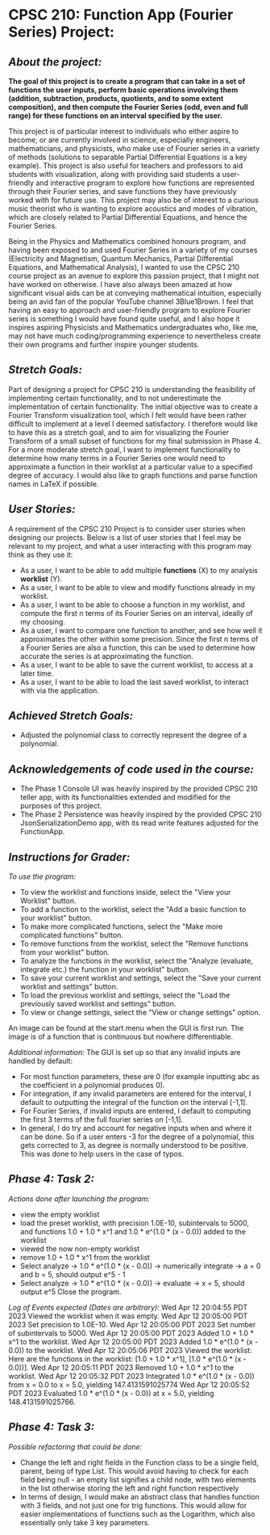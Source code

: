 # CPSC 210: Function App (Fourier Series) Project:

## *About the project:*
**The goal of this project is to create a program that can take in a set of functions the user inputs, perform basic
operations involving them (addition, subtraction, products, quotients, and to some extent composition), and then 
compute the Fourier Series (odd, even and full range) for these functions on an interval specified by the user.**

This project is of particular interest to individuals who either aspire to become, or are currently involved in
science, especially engineers, mathematicians, and physicists, who make use of Fourier series in a variety of methods 
(solutions to separable Partial Differential Equations is a key example). This project is also useful for teachers and 
professors to aid students with visualization, along with providing said students a user-friendly and interactive 
program to explore how functions are represented through their Fourier series, and save functions they have previously 
worked with for future use. This project may also be of interest to a curious music theorist who is wanting to explore
acoustics and modes of vibration, which are closely related to Partial Differential Equations, and hence the Fourier 
Series. 

Being in the Physics and Mathematics combined honours program, and having been exposed to and used Fourier Series in a 
variety of my courses (Electricity and Magnetism, Quantum Mechanics, Partial Differential Equations, and Mathematical 
Analysis), I wanted to use the CPSC 210 course project as an avenue to explore this passion project, that I might not 
have worked on otherwise. I have also always been amazed at how significant visual aids can be at conveying mathematical
intuition, especially being an avid fan of the popular YouTube channel 3Blue1Brown. I feel that having an easy to 
approach and user-friendly program to explore Fourier series is something I would have found quite useful, and I also 
hope it inspires aspiring Physicists and Mathematics undergraduates who, like me, may not have much coding/programming 
experience to nevertheless create their own programs and further inspire younger students. 

## *Stretch Goals:*
Part of designing a project for CPSC 210 is understanding the feasibility of implementing certain functionality, and to
not underestimate the implementation of certain functionality. The initial objective was to create a Fourier Transform
visualization tool, which I felt would have been rather difficult to implement at a level I deemed satisfactory. I
therefore would like to have this as a stretch goal, and to aim for visualizing the Fourier Transform of a small subset
of functions for my final submission in Phase 4. For a more moderate stretch goal, I want to implement functionality 
to determine how many terms in a Fourier Series one would need to approximate a function in their worklist at a 
particular value to a specified degree of accuracy. I would also like to graph functions and parse function names in
LaTeX if possible.

## *User Stories:*
A requirement of the CPSC 210 Project is to consider user stories when designing our projects. Below is a list of user
stories that I feel may be relevant to my project, and what a user interacting with this program may think as they use
it:

- As a user, I want to be able to add multiple **functions** (X) to my analysis **worklist** (Y).
- As a user, I want to be able to view and modify functions already in my worklist.
- As a user, I want to be able to choose a function in my worklist, and compute the first n terms of its Fourier Series
on an interval, ideally of my choosing.
- As a user, I want to compare one function to another, and see how well it approximates the other within some
precision. Since the first n terms of a Fourier Series are also a function, this can be used to determine how accurate
the series is at approximating the function.
- As a user, I want to be able to save the current worklist, to access at a later time.
- As a user, I want to be able to load the last saved worklist, to interact with via the application.

## *Achieved Stretch Goals:*
- Adjusted the polynomial class to correctly represent the degree of a polynomial.

## *Acknowledgements of code used in the course:*
- The Phase 1 Console UI was heavily inspired by the provided CPSC 210 teller app, with its functionalities extended 
and modified for the purposes of this project. 
- The Phase 2 Persistence was heavily inspired by the provided CPSC 210 JsonSerializationDemo app, with its read write
features adjusted for the FunctionApp.

## *Instructions for Grader:*
*To use the program:*

- To view the worklist and functions inside, select the "View your Worklist" button.
- To add a function to the worklist, select the "Add a basic function to your worklist" button.
- To make more complicated functions, select the "Make more complicated functions" button.
- To remove functions from the worklist, select the "Remove functions from your worklist" button.
- To analyze the functions in the worklist, select the "Analyze (evaluate, integrate etc.) the function in your
worklist" button.
- To save your current worklist and settings, select the "Save your current worklist and settings" button.
- To load the previous worklist and settings, select the "Load the previously saved worklist and settings" button.
- To view or change settings, select the "View or change settings" option.

An image can be found at the start menu when the GUI is first run. The image is of a function that is continuous but
nowhere differentiable.

*Additional information:*
The GUI is set up so that any invalid inputs are handled by default:
- For most function parameters, these are 0 (for example inputting abc as the coefficient in a polynomial produces 0).
- For integration, if any invalid parameters are entered for the interval, I default to outputting the integral of the
function on the interval [-1,1]. 
- For Fourier Series, if invalid inputs are entered, I default to computing the first 3 terms of the full
fourier series on [-1,1]. 
- In general, I do try and account for negative inputs when and where it can be done. So if a user enters -3 for the 
degree of a polynomial, this gets corrected to 3, as degree is normally understood to be positive. This was done to help
users in the case of typos.

## *Phase 4: Task 2:*
*Actions done after launching the program:*
- view the empty worklist
- load the preset worklist, with precision 1.0E-10, subintervals to 5000, and functions 1.0 + 1.0 * x^1 and 
1.0 * e^(1.0 * (x - 0.0)) added to the worklist
- viewed the now non-empty worklist
- remove 1.0 + 1.0 * x^1 from the worklist
- Select analyze -> 1.0 * e^(1.0 * (x - 0.0)) -> numerically integrate -> a = 0 and b = 5, should output e^5 - 1
- Select analyze -> 1.0 * e^(1.0 * (x - 0.0)) -> evaluate -> x = 5, should output e^5
Close the program.

*Log of Events expected (Dates are arbitrary):*
Wed Apr 12 20:04:55 PDT 2023
Viewed the worklist when it was empty.
Wed Apr 12 20:05:00 PDT 2023
Set precision to 1.0E-10.
Wed Apr 12 20:05:00 PDT 2023
Set number of subintervals to 5000.
Wed Apr 12 20:05:00 PDT 2023
Added 1.0 + 1.0 * x^1 to the worklist.
Wed Apr 12 20:05:00 PDT 2023
Added 1.0 * e^(1.0 * (x - 0.0)) to the worklist.
Wed Apr 12 20:05:06 PDT 2023
Viewed the worklist:
Here are the functions in the worklist:
[1.0 + 1.0 * x^1],
[1.0 * e^(1.0 * (x - 0.0))].
Wed Apr 12 20:05:11 PDT 2023
Removed 1.0 + 1.0 * x^1 to the worklist.
Wed Apr 12 20:05:32 PDT 2023
Integrated 1.0 * e^(1.0 * (x - 0.0)) from x = 0.0 to x = 5.0, yielding 147.4131591025774
Wed Apr 12 20:05:52 PDT 2023
Evaluated 1.0 * e^(1.0 * (x - 0.0)) at x = 5.0, yielding 148.4131591025766.

## *Phase 4: Task 3:*
*Possible refactoring that could be done:*
- Change the left and right fields in the Function class to be a single field, parent, being of type List<Function>. 
This would avoid having to check for each field being null - an empty list signifies a child node, with two elements in
the list otherwise storing the left and right function respectively
- In terms of design, I would make an abstract class that handles function with 3 fields, and not just one for trig 
functions. This would allow for easier implementations of functions such as the Logarithm, which also essentially only 
take 3 key parameters.


